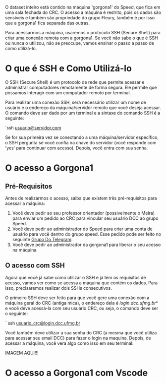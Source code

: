 O dataset inteiro está contido na máquina 'gorgona1' do Speed, que fica em uma sala fechada do CRC. O acesso a máquina é restrito, pois os dados são sensíveis e também são propriedade do grupo Fleury, também é por isso que a gorgona1 fica separada das outras.

Para acessarmos a máquina, usaremos o protocolo SSH (Secure Shell) para criar uma conexão remota com a gorgona1. Se você não sabe o que é SSH ou nunca o utilizou, não se preocupe, vamos ensinar o passo a passo de como utilizá-lo.

# O que é SSH e Como Utilizá-lo

O SSH (Secure Shell) é um protocolo de rede que permite acessar e administrar computadores remotamente de forma segura. Ele permite que possamos interagir com um computador remoto por terminal.

Para realizar uma conexão SSH, será necessário utilizar um nome de usuário e o endereço da máquina/servidor remoto que você deseja acessar. O comando deve ser dado por um terminal e a sintaxe do comando SSH é a seguinte:

`ssh usuario@servidor.com

Se for sua primeira vez se conectando a uma máquina/servidor específico, o SSH pergunta se você confia na chave do servidor (você responde com 'yes' para continuar com acesso). Depois, você entra com sua senha.

# O acesso a Gorgona1

## Pré-Requisitos

Antes de realizarmos o acesso, saiba que existem três pré-requisitos para acessar a máquina:

1. Você deve pedir ao seu professor orientador (possivelmente o Meira) para enviar um pedido ao CRC para vincular seu usuário DCC ao grupo Speed.
2. Você deve pedir ao administrador do Speed para criar uma conta de usuário para você dentro do grupo speed. Esse pedido pode ser feito no seguinte [Grupo Do Telegram]().
3. Você deve pedir ao administrador da gorgona1 para liberar o seu acesso na máquina.

## O acesso com SSH

Agora que você já sabe como utilizar o SSH e já tem os requisitos de acesso, vamos ver como se acessa a máquina que contém os dados. Para isso, precisaremos realizar dois SSHs consecutivos.

O primeiro SSH deve ser feito para que você gere uma conexão com a máquina geral do CRC (antiga mica), o endereço dela é *login.dcc.ufmg.br** e você deve acessá-la com seu usuário CRC, ou seja, o comando deve ser o seguinte:

´ ssh usuario_crc@login.dcc.ufmg.br

Você também deve utilizar a sua senha do CRC (a mesma que você utiliza para acessar seu email DCC) para fazer o login na maquina. Depois, de acessar a máquina, você vera algo como isso em seu terminal:

IMAGEM AQUI!!!

# O acesso a Gorgona1 com Vscode 